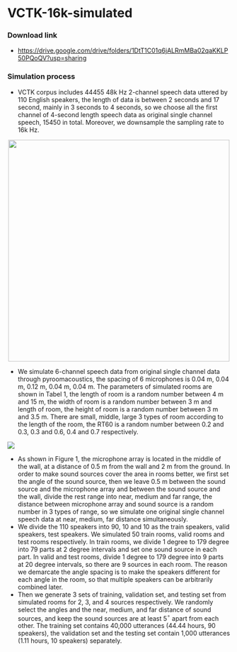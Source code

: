 # VCTK-16k-simulated

### Download link

- https://drive.google.com/drive/folders/1DtT1C01q6jALRmMBa02qaKKLP50PQoQV?usp=sharing

### Simulation process

- VCTK corpus includes 44455 48k Hz 2-channel speech data uttered by 110 English speakers, the length of data is between 2 seconds and 17 second, mainly in 3 seconds to 4 seconds, so we choose all the first channel of 4-second length speech data as original single channel speech, 15450 in total. Moreover, we downsample the sampling rate to 16k Hz.

<div align=center>
<img src="https://github.com/TJU-haoran/VCTK-16k-simulated/blob/main/Table1.png" width="500"/>
</div>

- We simulate 6-channel speech data from original single channel data through pyroomacoustics, the spacing of 6 microphones is 0.04 m, 0.04 m, 0.12 m, 0.04 m, 0.04 m. The parameters of simulated rooms are shown in Tabel 1, the length of room is a random number between 4 m and 15 m, the width of room is a random number between 3 m and length of room, the height of room is a random number between 3 m and 3.5 m. There are small, middle, large 3 types of room according to the length of the room, the RT60 is a random number between 0.2 and 0.3, 0.3 and 0.6, 0.4 and 0.7 respectively.

![](https://github.com/TJU-haoran/VCTK-16k-simulated/blob/main/Figure1.png)

- As shown in Figure 1, the microphone array is located in the middle of the wall, at a distance of 0.5 m from the wall and 2 m from the ground. In order to make sound sources cover the area in rooms better, we first set the angle of the sound source, then we leave 0.5 m between the sound source and the microphone array and between the sound source and the wall, divide the rest range into near, medium and far range, the distance between microphone array and sound source is a random number in 3 types of range, so we simulate one original single channel speech data at near, medium, far distance simultaneously.
- We divide the 110 speakers into 90, 10 and 10 as the train speakers, valid speakers, test speakers. We simulated 50 train rooms, valid rooms and test rooms respectively. In train rooms, we divide 1 degree to 179 degree into 79 parts at 2 degree intervals and set one sound source in each part. In valid and test rooms, divide 1 degree to 179 degree into 9 parts at 20 degree intervals, so there are 9 sources in each room. The reason we demarcate the angle spacing is to make the speakers different for each angle in the room, so that multiple speakers can be arbitrarily combined later.
- Then we generate 3 sets of training, validation set, and testing set from simulated rooms for 2, 3, and 4 sources respectively. We randomly select the angles and the near, medium, and far distance of sound sources, and keep the sound sources are at least 5$^{\circ}$ apart from each other. The training set contains 40,000 utterances (44.44 hours, 90 speakers), the validation set and the testing set contain 1,000 utterances (1.11 hours, 10 speakers) separately.
